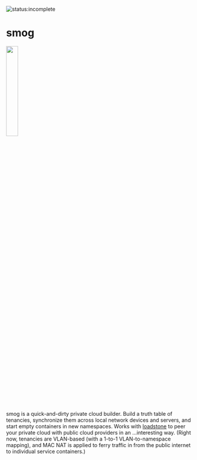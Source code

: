 ![status:incomplete](https://img.shields.io/badge/status-incomplete-red)

# smog
<img src="misc/logo.png" width="25%" height="25%">

smog is a quick-and-dirty private cloud builder.  Build a truth table of tenancies, synchronize them across local network devices and servers, and start empty containers in new namespaces.  Works with [loadstone](https://github.com/joeHeartsmith/loadstone) to peer your private cloud with public cloud providers in an ...interesting way.  (Right now, tenancies are VLAN-based (with a 1-to-1 VLAN-to-namespace mapping), and MAC NAT is applied to ferry traffic in from the public internet to individual service containers.)
